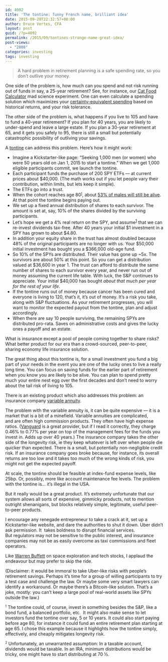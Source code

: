 ```yaml
---
id: 4092
title: 'The tontine: funny French name, brilliant idea'
date: 2015-09-28T22:32:57+00:00
author: Druce Vertes, CFA
layout: post
guid: /?p=4092
permalink: /2015/09/tontines-strange-name-great-idea/
post-views:
  - "2808"
categories: investing
tags: investing
---
```

> A hard problem in retirement planning is a safe spending rate, so you don’t outlive your money.
<!--more-->
One side of the problem is, how much can you spend and not risk running out of funds in say, a 25-year retirement? See, for instance, our [Cat Food Calculator](http://blog.streeteye.com/calculator/) mad science experiment. One can even calculate a spending solution which maximizes your [certainty-equivalent spending](/2014/01/retirement-plans-that-maximize-certainty-equivalent-spending-part-3/) based on historical returns, and your risk tolerance.

The other side of the problem is, what happens if you live to 105 and have to fund a 40-year retirement? If you plan for 40 years, you are likely to under-spend and leave a large estate. If you plan a 30-year retirement at 65, and it gets you safely to 95, there is still a small but potentially catastrophic possibility of outliving your savings.

A [tontine](http://www.washingtonpost.com/news/wonkblog/wp/2015/09/28/this-sleazy-and-totally-illegal-savings-scheme-may-be-the-future-of-retirement) can address this problem. Here’s how it might work:

  * Imagine a Kickstarter-like page: “Seeking 1,000 men (or women) who were 50 years old on Jan 1, 2015 to start a tontine.” When we get 1,000 eligible participants commit, we launch the tontine.
  * Each participant funds the purchase of 200 SPY ETFs &#8212; at current prices about $40,000. (The math works out if you let people vary their contribution, within limits, but lets keep it simple).
  * The ETFs go into a trust.
  * When the cohort reaches age 80<small><sup><a href="#1">1</a></sup></small>, about [53% of males will still be alive](http://www.ssa.gov/oact/STATS/table4c6.html). At that point the tontine begins paying out.
  * We set up a fixed annual distribution of shares to each survivor. The amount is set at, say, 10% of the shares divided by the surviving participants.
  * Let’s hope we get a 4% real return on the SPY, and assume<sup><a href="#2">1</a></sup> that we can re-invest dividends tax-free. After 40 years your initial $1 investment in a SPY has grown to about $4.80.
  * In addition your equity share in the trust has almost doubled because 48% of the original participants are no longer with us. Your $50,000 initial investment has bought you a $366,000 old-age fund.
  * So 10% of the SPYs are distributed. Their value has gone up ~5x. The survivors are about 50% at this point. So you can get a distribution valued at $36,600 in year 1. The trust can afford to distribute the same number of shares to each survivor every year, and never run out of money assuming the current life table. With luck, the S&P continues to appreciate. Your initial $40,000 has bought _about that much per year for the rest of your life_.
  * If the tontine runs out of money because cancer has been cured and everyone is living to 120, that’s it, it’s out of money. It’s a risk you take, along with S&P fluctuations. As your retirement progresses, you will want to monitor the expected payout from the tontine, plan and adjust accordingly.
  * When there are say 10 people surviving, the remaining SPYs are distributed pro-rata. Saves on administrative costs and gives the lucky ones a payoff and an estate.

What is insurance except a pool of people coming together to share risks? What better product for our era than a crowd-sourced, peer-to-peer, sharing economy life insurance solution.

The great thing about this tontine is, for a small investment you fund a big part of your needs in the event you are one of the lucky ones to live a really long time. You can focus on saving funds for the earlier part of retirement when you know you are likely to be alive. You can plan to spend pretty much your entire nest egg over the first decades and don’t need to worry about the tail risk of living to 105.

There is an existing product which also addresses this problem: an insurance company [variable annuity](http://www.sec.gov/investor/pubs/varannty.htm).

The problem with the variable annuity is, it can be quite expensive &#8212; it is a market that is a bit of a minefield. Variable annuities are complicated, and are often high commission products. They often have high expense ratios. ([Vanguard](https://personal.vanguard.com/us/funds/annuities) is a great provider, but if I read it correctly, they charge 0.46% to 0.77% per year on top of the management fees for the funds you invest in. Adds up over 40 years.) The insurance company takes the other side of the longevity risk, ie they keep whatever is left over when people die quicker than expected. There is a small, but potentially non-negligible credit risk. If an insurance company goes broke because, for instance, its overall returns are too low and it takes too much of the wrong kinds of risk, you might not get the expected payoff.

At scale, the tontine should be feasible at index-fund expense levels, like 25bp. Or, possibly, more like account maintenance fee levels. The problem with the tontine is… it’s illegal in the USA. 

But it really would be a great product. It’s extremely unfortunate that our system allows all sorts of expensive, gimmicky products, not to mention outright shenanigans, but blocks relatively simple, legitimate, useful peer-to-peer products.

I encourage any renegade entrepreneur to take a crack at it, set up a Kickstarter-like website, and dare the authorities to shut it down. Uber didn’t ask permission. It  takes boldness to disrupt financial services. But regulators may not be sensitive to the public interest, and insurance companies may not be as easily overcome as taxi commissions and fleet operators.

Like [Warren Buffett](https://www.linkedin.com/pulse/20140513133506-21597783-66-bits-of-wisdom-from-warren-buffett-the-berkshire-letters-1965-2012) on space exploration and tech stocks, I applaud the endeavour but may prefer to skip the ride.

(Disclaimer: it would be immoral to take Uber-like risks with people’s retirement savings. Perhaps it’s time for a group of willing participants to try a test case and challenge the law. Or maybe some very smart lawyers can identify a workaround. Or maybe there’s a Bitcoin-like solution. That’s a joke, mostly: you can’t keep a large pool of real-world assets like SPYs outside the law.)

<small><sup><a name="1">1</a></sup></small> The tontine could, of course, invest in something besides the S&P, like a bond fund, a balanced portfolio, etc.  It might also make sense to let investors fund the tontine over say, 5 or 10 years. It could also start paying before age 80, for instance it could fund an entire retirement plan starting at age 65. I chose this example because it highlights how the tontine simply, effectively, and cheaply mitigates longevity risk.

<small><sup><a name="2">2</a></sup></small> Unfortunately, an unwarranted assumption: In a taxable account, dividends would be taxable. In an IRA, minimum distributions would be tricky, one might have to start distributing at 70 ½.
